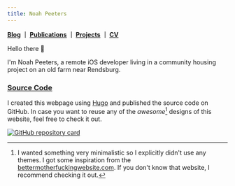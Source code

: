 ```yaml
---
title: Noah Peeters
---
```


**[Blog](/posts) ｜ [Publications](/publication) ｜ [Projects](/projects) ｜ [CV](/cv)**

Hello there :wave:

I'm Noah Peeters, a remote iOS developer living in a community housing project on an old farm near Rendsburg.

### [Source Code](https://github.com/NoahPeeters/noahpeeters.de)

I created this webpage using [Hugo](https://gohugo.io) and published the source code on GitHub. In case you want to reuse any of the *awesome*[^design] designs of this website, feel free to check it out.

[^design]: I wanted something very minimalistic so I explicitly didn't use any themes. I got some inspiration from the [bettermotherfuckingwebsite.com](http://bettermotherfuckingwebsite.com). If you don't know that website, I recommend checking it out.

[![GitHub repository card](https://github-readme-stats.vercel.app/api/pin/?username=NoahPeeters&repo=noahpeeters.de)](https://github.com/NoahPeeters/noahpeeters.de)
